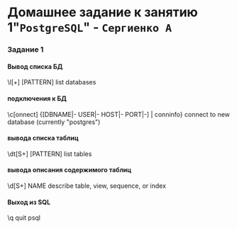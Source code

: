# Домашнее задание к занятию 1"`PostgreSQL`" - `Сергиенко А`

### Задание 1

#### Вывод списка БД
\l[+]   [PATTERN]      list databases

#### подключения к БД
\c[onnect] {[DBNAME|- USER|- HOST|- PORT|-] | conninfo}
                         connect to new database (currently "postgres")

#### вывода списка таблиц
\dt[S+] [PATTERN]      list tables

#### вывода описания содержимого таблиц
\d[S+]  NAME           describe table, view, sequence, or index

#### Выход из SQL
\q                     quit psql


